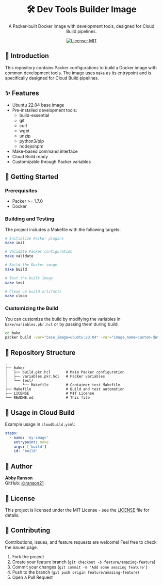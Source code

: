 <div align="center">

# 🛠️ Dev Tools Builder Image

A Packer-built Docker image with development tools, designed for Cloud Build pipelines.

[![License: MIT](https://img.shields.io/badge/License-MIT-yellow.svg)](https://opensource.org/licenses/MIT)

</div>

## 👋 Introduction

This repository contains Packer configurations to build a Docker image with common development tools. The image uses `make` as its entrypoint and is specifically designed for Cloud Build pipelines.

## ✨ Features

- Ubuntu 22.04 base image
- Pre-installed development tools:
  - build-essential
  - git
  - curl
  - wget
  - unzip
  - python3/pip
  - nodejs/npm
- Make-based command interface
- Cloud Build ready
- Customizable through Packer variables

## 🚀 Getting Started

### Prerequisites

- Packer >= 1.7.0
- Docker

### Building and Testing

The project includes a Makefile with the following targets:

```bash
# Initialize Packer plugins
make init

# Validate Packer configuration
make validate

# Build the Docker image
make build

# Test the built image
make test

# Clean up build artifacts
make clean
```

### Customizing the Build

You can customize the build by modifying the variables in `bake/variables.pkr.hcl` or by passing them during build:

```bash
cd bake
packer build -var="base_image=ubuntu:20.04" -var="image_name=custom-dev-tools" .
```

## 📁 Repository Structure

```
.
├── bake/
│   ├── build.pkr.hcl       # Main Packer configuration
│   ├── variables.pkr.hcl   # Packer variables
│   └── test/
│       └── Makefile        # Container test Makefile
├── Makefile                # Build and test automation
├── LICENSE                 # MIT License
└── README.md               # This file
```

## 🔧 Usage in Cloud Build

Example usage in `cloudbuild.yaml`:
```yaml
steps:
  - name: 'my-image'
    entrypoint: make
    args: ['build']
    id: 'build'
```

## 👥 Author

**Abby Ranson**  
GitHub: [@ranson21](https://github.com/ranson21)

## 📄 License

This project is licensed under the MIT License - see the [LICENSE](LICENSE) file for details.

## 🤝 Contributing

Contributions, issues, and feature requests are welcome! Feel free to check the issues page.

1. Fork the project
2. Create your feature branch (`git checkout -b feature/amazing-feature`)
3. Commit your changes (`git commit -m 'Add some amazing feature'`)
4. Push to the branch (`git push origin feature/amazing-feature`)
5. Open a Pull Request
